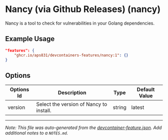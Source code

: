 
# Nancy (via Github Releases) (nancy)

Nancy is a tool to check for vulnerabilities in your Golang dependencies.

## Example Usage

```json
"features": {
    "ghcr.io/aps831/devcontainers-features/nancy:1": {}
}
```

## Options

| Options Id | Description | Type | Default Value |
|-----|-----|-----|-----|
| version | Select the version of Nancy to install. | string | latest |



---

_Note: This file was auto-generated from the [devcontainer-feature.json](https://github.com/aps831/devcontainers-features/blob/main/src/nancy/devcontainer-feature.json).  Add additional notes to a `NOTES.md`._
